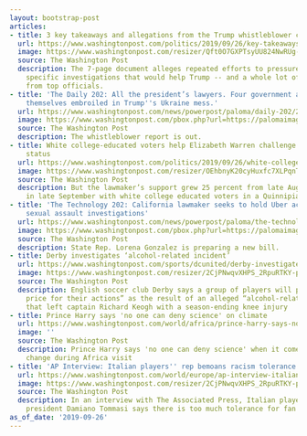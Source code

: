 ```yaml
---
layout: bootstrap-post
articles:
- title: 3 key takeaways and allegations from the Trump whistleblower complaint
  url: https://www.washingtonpost.com/politics/2019/09/26/key-takeaways-allegations-trump-whistleblower-complaint/
  image: https://www.washingtonpost.com/resizer/Qft0O7GXPTsyUU824NwRUg-jx14=/1440x0/smart/arc-anglerfish-washpost-prod-washpost.s3.amazonaws.com/public/LPCFCGXAFMI6TPT7JTEFAF6DN4.jpg
  source: The Washington Post
  description: The 7-page document alleges repeated efforts to pressure Ukraine for
    specific investigations that would help Trump -- and a whole lot of consternation
    from top officials.
- title: 'The Daily 202: All the president’s lawyers. Four government attorneys find
    themselves embroiled in Trump''s Ukraine mess.'
  url: https://www.washingtonpost.com/news/powerpost/paloma/daily-202/2019/09/26/daily-202-all-the-president-s-lawyers-four-government-attorneys-find-themselves-embroiled-in-trump-s-ukraine-mess/5d8c53eb88e0fa4b0ec2463e/
  image: https://www.washingtonpost.com/pbox.php?url=https://palomaimages.washingtonpost.com/pr2/933c27361c6a6fc5093e009c58292bbd-5501-3667-70-8-S3TRBLG32UI6TINFCYVYVHE4UI.jpg&w=1484&op=resize&opt=1&filter=antialias&t=20170517
  source: The Washington Post
  description: The whistleblower report is out.
- title: White college-educated voters help Elizabeth Warren challenge Biden’s frontrunner
    status
  url: https://www.washingtonpost.com/politics/2019/09/26/white-college-educated-voters-help-elizabeth-warren-challenge-bidens-frontrunner-status/
  image: https://www.washingtonpost.com/resizer/OEhbnyK20cyHuxfc7XLPqnTtCmY=/1484x0/d1i4t8bqe7zgj6.cloudfront.net/09-18-2019/t_c15fe3099d604062af457f22e8434a75_name_1___1920x1080___30p_00_00_05_03_Still014.jpg
  source: The Washington Post
  description: But the lawmaker’s support grew 25 percent from late August to 37 percent
    in late September with white college educated voters in a Quinnipiac poll.
- title: 'The Technology 202: California lawmaker seeks to hold Uber accountable for
    sexual assault investigations'
  url: https://www.washingtonpost.com/news/powerpost/paloma/the-technology-202/2019/09/26/the-technology-202-california-lawmaker-seeks-to-hold-uber-accountable-for-sexual-assault-investigations/5d8ba8be88e0fa4b0ec245c1/
  image: https://www.washingtonpost.com/pbox.php?url=https://palomaimages.washingtonpost.com/pr2/bae25e077c06be2816698c8e3a5e2d6a-5040-3117-70-8-IMTLZFW2KAI6TINFCYVYVHE4UI.jpg&w=1484&op=resize&opt=1&filter=antialias&t=20170517
  source: The Washington Post
  description: State Rep. Lorena Gonzalez is preparing a new bill.
- title: Derby investigates ‘alcohol-related incident’
  url: https://www.washingtonpost.com/sports/dcunited/derby-investigates-alcohol-related-incident/2019/09/26/1a9e668c-e060-11e9-be7f-4cc85017c36f_story.html
  image: https://www.washingtonpost.com/resizer/2CjPNwqvXHPS_2RpuRTKY-p3eVo=/1484x0/www.washingtonpost.com/pb/resources/img/twp-social-share.png
  source: The Washington Post
  description: English soccer club Derby says a group of players will pay a “heavy
    price for their actions” as the result of an alleged “alcohol-related incident”
    that left captain Richard Keogh with a season-ending knee injury
- title: Prince Harry says 'no one can deny science' on climate
  url: https://www.washingtonpost.com/world/africa/prince-harry-says-no-one-can-deny-science-on-climate/2019/09/26/349a0e7a-e05f-11e9-be7f-4cc85017c36f_story.html
  image: ''
  source: The Washington Post
  description: Prince Harry says 'no one can deny science' when it comes to climate
    change during Africa visit
- title: 'AP Interview: Italian players'' rep bemoans racism tolerance'
  url: https://www.washingtonpost.com/world/europe/ap-interview-italian-players-rep-bemoans-racism-tolerance/2019/09/26/0bdbd40a-e05f-11e9-be7f-4cc85017c36f_story.html
  image: https://www.washingtonpost.com/resizer/2CjPNwqvXHPS_2RpuRTKY-p3eVo=/1484x0/www.washingtonpost.com/pb/resources/img/twp-social-share.png
  source: The Washington Post
  description: In an interview with The Associated Press, Italian players' association
    president Damiano Tommasi says there is too much tolerance for fan racism
as_of_date: '2019-09-26'
---
```


